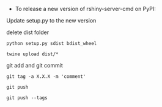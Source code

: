 - To release a new version of rshiny-server-cmd on PyPI:

Update setup.py to the new version

delete dist folder

`python setup.py sdist bdist_wheel`

`twine upload dist/*`

git add and git commit

`git tag -a X.X.X -m 'comment'`

`git push`

`git push --tags`

